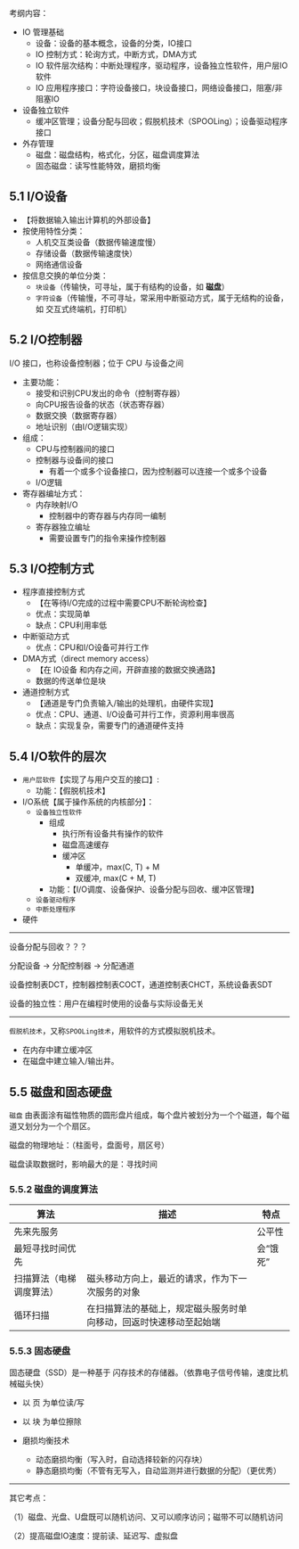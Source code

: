 考纲内容：
- IO 管理基础
  - 设备：设备的基本概念，设备的分类，IO接口
  - IO 控制方式：轮询方式，中断方式，DMA方式
  - IO 软件层次结构：中断处理程序，驱动程序，设备独立性软件，用户层IO软件
  - IO 应用程序接口：字符设备接口，块设备接口，网络设备接口，阻塞/非阻塞IO
- 设备独立软件
  - 缓冲区管理；设备分配与回收；假脱机技术（SPOOLing）；设备驱动程序接口
- 外存管理
  - 磁盘：磁盘结构，格式化，分区，磁盘调度算法
  - 固态磁盘：读写性能特效，磨损均衡


## 5.1 I/O设备

- 【将数据输入输出计算机的外部设备】
- 按使用特性分类：
  - 人机交互类设备（数据传输速度慢）
  - 存储设备（数据传输速度快）
  - 网络通信设备
- 按信息交换的单位分类：
  - `块设备`（传输快，可寻址，属于有结构的设备，如 **磁盘**）
  - `字符设备`（传输慢，不可寻址，常采用中断驱动方式，属于无结构的设备，如 交互式终端机，打印机）


## 5.2 I/O控制器

I/O 接口，也称设备控制器；位于 CPU 与设备之间

- 主要功能：
  - 接受和识别CPU发出的命令（控制寄存器）
  - 向CPU报告设备的状态（状态寄存器）
  - 数据交换（数据寄存器）
  - 地址识别（由I/O逻辑实现）
- 组成：
  - CPU与控制器间的接口
  - 控制器与设备间的接口
    - 有着一个或多个设备接口，因为控制器可以连接一个或多个设备
  - I/O逻辑
- 寄存器编址方式：
  - 内存映射I/O
    - 控制器中的寄存器与内存同一编制
  - 寄存器独立编址
    - 需要设置专门的指令来操作控制器



## 5.3 I/O控制方式

- 程序直接控制方式
  - 【在等待I/O完成的过程中需要CPU不断轮询检查】
  - 优点：实现简单
  - 缺点：CPU利用率低
- 中断驱动方式
  - 优点：CPU和I/O设备可并行工作
- DMA方式（direct memory access）
  - 【在 IO设备 和内存之间，开辟直接的数据交换通路】
  - 数据的传送单位是块
- 通道控制方式
  - 【通道是专门负责输入/输出的处理机，由硬件实现】
  - 优点：CPU、通道、I/O设备可并行工作，资源利用率很高
  - 缺点：实现复杂，需要专门的通道硬件支持



## 5.4 I/O软件的层次

- `用户层软件`【实现了与用户交互的接口】:
  - 功能：【假脱机技术】
- I/O系统【属于操作系统的内核部分】：
  - `设备独立性软件`
    - 组成
      - 执行所有设备共有操作的软件
      - 磁盘高速缓存
      - 缓冲区
        - 单缓冲，max(C, T) + M
        - 双缓冲, max(C + M, T)
    - 功能：【I/O调度、设备保护、设备分配与回收、缓冲区管理】
  - `设备驱动程序`
  - `中断处理程序`
- 硬件

----------------------

设备分配与回收？？？

分配设备 -> 分配控制器 -> 分配通道

设备控制表DCT，控制器控制表COCT，通道控制表CHCT，系统设备表SDT

设备的独立性：用户在编程时使用的设备与实际设备无关

----------------------

`假脱机技术`，又称`SPOOLing技术`，用软件的方式模拟脱机技术。
- 在内存中建立缓冲区
- 在磁盘中建立输入/输出井。

## 5.5 磁盘和固态硬盘

`磁盘` 由表面涂有磁性物质的圆形盘片组成，每个盘片被划分为一个个磁道，每个磁道又划分为一个个扇区。

磁盘的物理地址：（柱面号，盘面号，扇区号）

磁盘读取数据时，影响最大的是：寻找时间

### 5.5.2 磁盘的调度算法

| 算法                     | 描述                                                               | 特点     |
| ------------------------ | ------------------------------------------------------------------ | -------- |
| 先来先服务               |                                                                    | 公平性   |
| 最短寻找时间优先         |                                                                    | 会“饿死” |
| 扫描算法（电梯调度算法） | 磁头移动方向上，最近的请求，作为下一次服务的对象                   |          |
| 循环扫描                 | 在扫描算法的基础上，规定磁头服务时单向移动，回返时快速移动至起始端 |          |

### 5.5.3 固态硬盘

固态硬盘（SSD）是一种基于 闪存技术的存储器。（依靠电子信号传输，速度比机械磁头快）

- 以 页 为单位读/写
- 以 块 为单位擦除


- 磨损均衡技术
  - 动态磨损均衡（写入时，自动选择较新的闪存块）
  - 静态磨损均衡（不管有无写入，自动监测并进行数据的分配）（更优秀）

-------------------

其它考点：

（1）磁盘、光盘、U盘既可以随机访问、又可以顺序访问；磁带不可以随机访问

（2）提高磁盘IO速度：提前读、延迟写、虚拟盘

